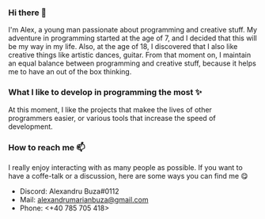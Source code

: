 ### Hi there 👋
I'm Alex, a young man passionate about programming and creative stuff. My adventure in programming started at the age of 7, and I decided that this will be my way in my life. Also, at the age of 18, I discovered that I also like creative things like artistic dances, guitar. From that moment on, I maintain an equal balance between programming and creative stuff, because it helps me to have an out of the box thinking.

### What I like to develop in programming the most ✨
At this moment, I like the projects that makee the lives of other programmers easier, or various tools that increase the speed of development.

### How to reach me 📫
I really enjoy interacting with as many people as possible. If you want to have a coffe-talk or a discussion, here are some ways you can find me 😋
- Discord: Alexandru Buza#0112
- Mail: <alexandrumarianbuza@gmail.com>
- Phone: <+40 785 705 418>
